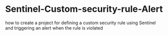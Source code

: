# Sentinel-Custom-security-rule-Alert
how to create a project for defining a custom security rule using Sentinel and triggering an alert when the rule is violated
